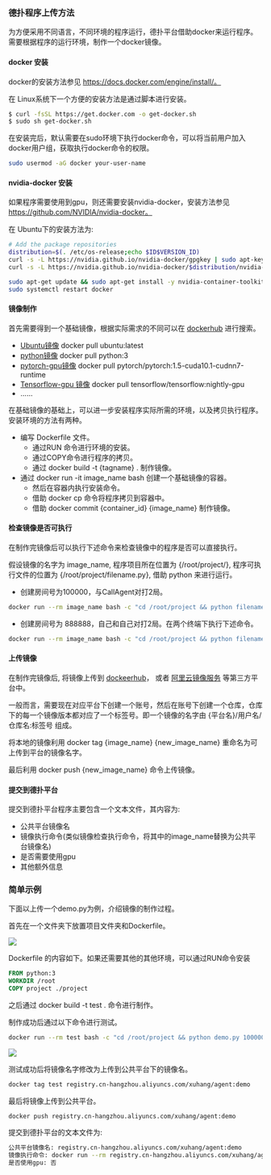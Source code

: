 ### 德扑程序上传方法

为方便采用不同语言，不同环境的程序运行，德扑平台借助docker来运行程序。需要根据程序的运行环境，制作一个docker镜像。

#### docker 安装

docker的安装方法参见 https://docs.docker.com/engine/install/。

在 Linux系统下一个方便的安装方法是通过脚本进行安装。

```bash
$ curl -fsSL https://get.docker.com -o get-docker.sh
$ sudo sh get-docker.sh
```

在安装完后，默认需要在sudo环境下执行docker命令，可以将当前用户加入docker用户组，获取执行docker命令的权限。

```bash
sudo usermod -aG docker your-user-name
```

#### nvidia-docker 安装

如果程序需要使用到gpu，则还需要安装nvidia-docker，安装方法参见 https://github.com/NVIDIA/nvidia-docker。

在 Ubuntu下的安装方法为: 

```bash
# Add the package repositories
distribution=$(. /etc/os-release;echo $ID$VERSION_ID)
curl -s -L https://nvidia.github.io/nvidia-docker/gpgkey | sudo apt-key add -
curl -s -L https://nvidia.github.io/nvidia-docker/$distribution/nvidia-docker.list | sudo tee /etc/apt/sources.list.d/nvidia-docker.list

sudo apt-get update && sudo apt-get install -y nvidia-container-toolkit
sudo systemctl restart docker
```

#### 镜像制作

首先需要得到一个基础镜像，根据实际需求的不同可以在 [dockerhub](https://hub.docker.com/) 进行搜索。

* [Ubuntu镜像](https://hub.docker.com/_/ubuntu) docker pull ubuntu:latest
* [python镜像](https://hub.docker.com/_/python?tab=description&page=1&name=3.7)  docker pull python:3
* [pytorch-gpu镜像](https://hub.docker.com/r/pytorch/pytorch/tags) docker pull pytorch/pytorch:1.5-cuda10.1-cudnn7-runtime
* [Tensorflow-gpu 镜像](https://hub.docker.com/r/tensorflow/tensorflow) docker pull tensorflow/tensorflow:nightly-gpu
* ......

在基础镜像的基础上，可以进一步安装程序实际所需的环境，以及拷贝执行程序。安装环境的方法有两种。

* 编写 Dockerfile 文件。
  * 通过RUN 命令进行环境的安装。
  * 通过COPY命令进行程序的拷贝。
  * 通过 docker build -t {tagname} . 制作镜像。
* 通过 docker run -it image_name bash 创建一个基础镜像的容器。
  * 然后在容器内执行安装命令。
  * 借助 docker cp 命令将程序拷贝到容器中。 
  * 借助 docker commit {container_id} {image_name} 制作镜像。

#### 检查镜像是否可执行

在制作完镜像后可以执行下述命令来检查镜像中的程序是否可以直接执行。

假设镜像的名字为 image_name, 程序项目所在位置为 {/root/project/}, 程序可执行文件的位置为 {/root/project/filename.py}, 借助 python 来进行运行。

* 创建房间号为100000，与CallAgent对打2局。

```bash
docker run --rm image_name bash -c "cd /root/project && python filename.py 100000 2 Test 2 CallAgent"
```

* 创建房间号为 888888，自己和自己对打2局。在两个终端下执行下述命令。

```bash
docker run --rm image_name bash -c "cd /root/project && python filename.py 888888 2 Test 2 "
```

#### 上传镜像

在制作完镜像后, 将镜像上传到 [dockeerhub](https://hub.docker.com/)， 或者 [阿里云镜像服务](https://cr.console.aliyun.com/?spm=5176.166170.863063.btn1cr3.5bb8217f9bKZ7S#/imageList) 等第三方平台中。

一般而言，需要现在对应平台下创建一个账号，然后在账号下创建一个仓库，仓库下的每一个镜像版本都对应了一个标签号。即一个镜像的名字由 {平台名}/用户名/仓库名:标签号 组成。

将本地的镜像利用 docker tag {image_name} {new_image_name} 重命名为可上传到平台的镜像名字。

最后利用 docker push {new_image_name} 命令上传镜像。

#### 提交到德扑平台

提交到德扑平台程序主要包含一个文本文件，其内容为:

* 公共平台镜像名
* 镜像执行命令(类似镜像检查执行命令，将其中的image_name替换为公共平台镜像名)
* 是否需要使用gpu
* 其他额外信息

### 简单示例

下面以上传一个demo.py为例，介绍镜像的制作过程。

首先在一个文件夹下放置项目文件夹和Dockerfile。

![](http://yuntu88.oss-cn-beijing.aliyuncs.com/fromlocal/cxxuhang@126.com/20200707/ebXZRCwmKE.png)

Dockerfile 的内容如下。如果还需要其他的其他环境，可以通过RUN命令安装

```dockerfile
FROM python:3
WORKDIR /root
COPY project ./project
```

之后通过 docker build -t test . 命令进行制作。

制作成功后通过以下命令进行测试。

```bash
docker run --rm test bash -c "cd /root/project && python demo.py 100000 2 Test 2 CallAgent"
```

![](http://yuntu88.oss-cn-beijing.aliyuncs.com/fromlocal/cxxuhang@126.com/20200707/ZS5YGtYaJ4.png)

测试成功后将镜像名字修改为上传到公共平台下的镜像名。

```bash
docker tag test registry.cn-hangzhou.aliyuncs.com/xuhang/agent:demo
```

最后将镜像上传到公共平台。

```
docker push registry.cn-hangzhou.aliyuncs.com/xuhang/agent:demo
```

提交到德扑平台的文本文件为:

```bash
公共平台镜像名: registry.cn-hangzhou.aliyuncs.com/xuhang/agent:demo
镜像执行命令: docker run --rm registry.cn-hangzhou.aliyuncs.com/xuhang/agent:demo bash -c "cd /root/project && python demo.py 100000 2 Test 2 CallAgent"
是否使用gpu: 否
```

